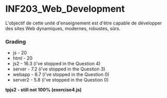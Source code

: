 # INF203_Web_Development
L'objectif de cette unité d'enseignement est d'être capable de développer des sites Web dynamiques, modernes, robustes, sûrs. 



### Grading
- js - 20
- html - 20
- js2	- 16.3 (i've stopped in the Question 4)
- server - 7.2 (i've stopped in the Question 3)
- webapp - 6.7 (i've stopped in the Question 0)
- server2 - 5.8 (i've stopped in the Question 0)


**tpjs2 - still not 100% (exercise4.js)**